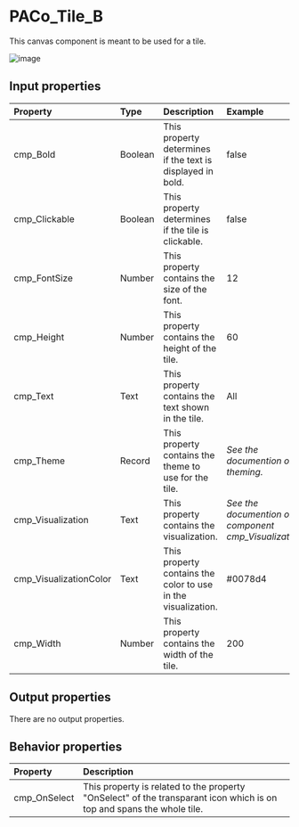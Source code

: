 # PACo_Tile_B

This canvas component is meant to be used for a tile.

![image](https://user-images.githubusercontent.com/35654198/204077939-c30a079d-91fc-4bd9-b82c-35fe3ffef34d.png)

## **Input properties**

| Property | Type | Description | Example |
| :--- | :--- | :--- | :--- |
| cmp_Bold | Boolean | This property determines if the text is displayed in bold. | false |
| cmp_Clickable | Boolean | This property determines if the tile is clickable. | false |
| cmp_FontSize | Number | This property contains the size of the font. | 12 |
| cmp_Height | Number | This property contains the height of the tile. | 60 |
| cmp_Text | Text | This property contains the text shown in the tile. | All |
| cmp_Theme | Record | This property contains the theme to use for the tile. | *See the documention on theming.* |
| cmp_Visualization | Text | This property contains the visualization. | *See the documention on the component cmp_Visualization_A.* |
| cmp_VisualizationColor | Text | This property contains the color to use in the visualization. | #0078d4 |
| cmp_Width | Number | This property contains the width of the tile. | 200 |

## **Output properties**

There are no output properties.

## **Behavior properties**

| Property | Description |
| :--- | :--- |
| cmp_OnSelect | This property is related to the property "OnSelect" of the transparant icon which is on top and spans the whole tile. |
